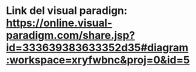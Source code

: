 # Link del visual paradign: https://online.visual-paradigm.com/share.jsp?id=333639383633352d35#diagram:workspace=xryfwbnc&proj=0&id=5
